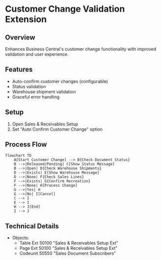 # Customer Change Validation Extension

## Overview
Enhances Business Central's customer change functionality with improved validation and user experience.

## Features
- Auto-confirm customer changes (configurable)
- Status validation
- Warehouse shipment validation
- Graceful error handling

## Setup
1. Open Sales & Receivables Setup
2. Set "Auto Confirm Customer Change" option

## Process Flow

```mermaid
flowchart TD
    A[Start Customer Change] --> B{Check Document Status}
    B -->|Released/Pending| C[Show Status Message]
    B -->|Open| D{Check Warehouse Shipments}
    D -->|Exists| E[Show Warehouse Message]
    D -->|None| F{Check Sales Lines}
    F -->|Exists| G{Confirm Recreation}
    F -->|None| H[Process Change]
    G -->|Yes| H
    G -->|No| I[Cancel]
    C --> I
    E --> I
    H --> J[End]
    I --> J
```

## Technical Details
- Objects:
  - Table Ext 50100 "Sales & Receivables Setup Ext"
  - Page Ext 50100 "Sales & Receivables Setup Ext"
  - Codeunit 50550 "Sales Document Subscribers"
